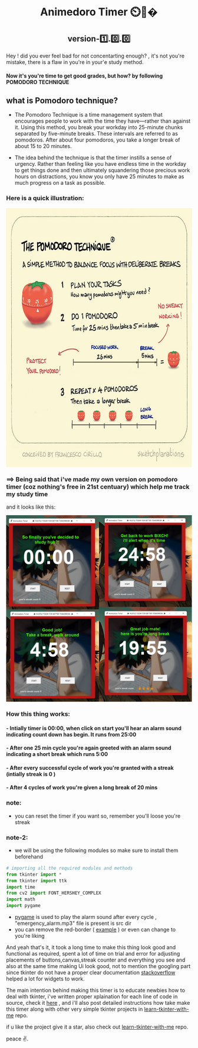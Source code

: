 <h1 align="center"> Animedoro Timer ⏲️📙�</h1>
<h2 align="center">version-1️⃣.0️⃣.0️⃣</h2>
Hey ! did you ever feel bad for not concentarting enough? , it's not you're mistake, there is a flaw in you're in your'e study method.

#### Now it's you're time to get good grades, but how? by following POMODORO TECHNIQUE  

## what is Pomodoro technique?
- The Pomodoro Technique is a time management system that encourages people to work with the time they have—rather than against it. Using this method, you break your workday into 25-minute chunks separated by five-minute breaks. These intervals are referred to as pomodoros. After about four pomodoros, you take a longer break of about 15 to 20 minutes.

- The idea behind the technique is that the timer instills a sense of urgency. Rather than feeling like you have endless time in the workday to get things done and then ultimately squandering those precious work hours on distractions, you know you only have 25 minutes to make as much progress on a task as possible.

### Here is a quick illustration:
<p align="center"><img src="src/illustration.jpg" height='700' width='900' align="center"></p>

### ==> Being said that i've made my own version on pomodoro timer (coz nothing's free in 21st centuary) which help me track my study time
and it looks like this: 
<p align="center"><img src="preview/final.jpg" align="center"></p>

### How this thing works:
#### - Intially timer is 00:00, when click on start you'll hear an alarm sound indicating count down has begin. It runs from 25:00
#### - After one 25 min cycle you're again greeted with an alarm sound indicating a short break which runs 5:00
#### - After every successful cycle of work you're granted with a streak (intially streak is 0 )
#### - After 4 cycles of work you're given a long break of 20 mins

### note:
- you can reset the timer if you want so, remember you'll loose you're streak

### note-2:
- we will be using the following modules so make sure to install them beforehand

```python
# importing all the required modules and methods 
from tkinter import *
from tkinter import ttk
import time
from cv2 import FONT_HERSHEY_COMPLEX
import math
import pygame
```
- <a href='https://pypi.org/project/pygame/'>pygame</a> is used to play the alarm sound after every cycle , "emergency_alarm.mp3" file is present is src dir
- you can remove the red-border ( <a href='https://github.com/sasivatsal7122/AnimedoroTimer-Tkinter/blob/main/preview/borderless.png'>example</a> ) or even can change to you're liking

And yeah that's it, it took a long time to make this thing look good and functional as required, spent a lot of time on trial and error for adjusting placements of buttons,canvas,streak counter and everything you see and also at the same time making Ui look good, not to mention the googling part since tkinter do not have a proper clear documentation <a href='https://stackoverflow.com/'>stackoverflow</a> helped a lot for widgets to work.

The main intention behind making this timer is to educate newbies how to deal with tkinter, i've written  proper xplaination for each line of code in source, check it <a href='https://github.com/sasivatsal7122/AnimedoroTimer-Tkinter/blob/main/animedoro.py'>here</a> ,  and i'll also post detailed instructions how take make this timer along with other very simple tkinter projects in <a href=''>learn-tkinter-with-me</a> repo.

if u like the project give it a star, also check out <a href=''>learn-tkinter-with-me</a> repo.

peace ✌️.
